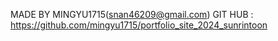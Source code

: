 MADE BY MINGYU1715(snan46209@gmail.com)
GIT HUB : https://github.com/mingyu1715/portfolio_site_2024_sunrintoon
